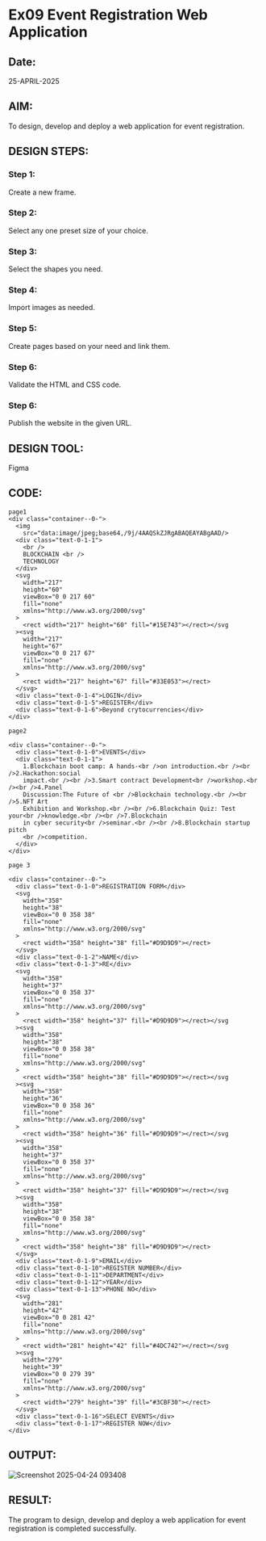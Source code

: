 # Ex09 Event Registration Web Application
## Date:
25-APRIL-2025
## AIM:
To design, develop and deploy a web application for event registration.

## DESIGN STEPS:

### Step 1:
Create a new frame.

### Step 2:
Select any one preset size of your choice.

### Step 3:
Select the shapes you need.

### Step 4:
Import images as needed.

### Step 5:
Create pages based on your need and link them.

### Step 6:

Validate the HTML and CSS code.

### Step 6:

Publish the website in the given URL.

## DESIGN TOOL:
Figma

## CODE:

```
page1
<div class="container--0-">
  <img
    src="data:image/jpeg;base64,/9j/4AAQSkZJRgABAQEAYABgAAD/>
  <div class="text-0-1-1">
    <br />
    BLOCKCHAIN <br />
    TECHNOLOGY
  </div>
  <svg
    width="217"
    height="60"
    viewBox="0 0 217 60"
    fill="none"
    xmlns="http://www.w3.org/2000/svg"
  >
    <rect width="217" height="60" fill="#15E743"></rect></svg
  ><svg
    width="217"
    height="67"
    viewBox="0 0 217 67"
    fill="none"
    xmlns="http://www.w3.org/2000/svg"
  >
    <rect width="217" height="67" fill="#33E053"></rect>
  </svg>
  <div class="text-0-1-4">LOGIN</div>
  <div class="text-0-1-5">REGISTER</div>
  <div class="text-0-1-6">Beyond crytocurrencies</div>
</div>

page2

<div class="container--0-">
  <div class="text-0-1-0">EVENTS</div>
  <div class="text-0-1-1">
    1.Blockchain boot camp: A hands-<br />on introduction.<br /><br />2.Hackathon:social
    impact.<br /><br />3.Smart contract Development<br />workshop.<br /><br />4.Panel
    Discussion:The Future of <br />Blockchain technology.<br /><br />5.NFT Art
    Exhibition and Workshop.<br /><br />6.Blockchain Quiz: Test your<br />knowledge.<br /><br />7.Blockchain
    in cyber security<br />seminar.<br /><br />8.Blockchain startup pitch
    <br />competition.
  </div>
</div>

page 3

<div class="container--0-">
  <div class="text-0-1-0">REGISTRATION FORM</div>
  <svg
    width="358"
    height="38"
    viewBox="0 0 358 38"
    fill="none"
    xmlns="http://www.w3.org/2000/svg"
  >
    <rect width="358" height="38" fill="#D9D9D9"></rect>
  </svg>
  <div class="text-0-1-2">NAME</div>
  <div class="text-0-1-3">RE</div>
  <svg
    width="358"
    height="37"
    viewBox="0 0 358 37"
    fill="none"
    xmlns="http://www.w3.org/2000/svg"
  >
    <rect width="358" height="37" fill="#D9D9D9"></rect></svg
  ><svg
    width="358"
    height="38"
    viewBox="0 0 358 38"
    fill="none"
    xmlns="http://www.w3.org/2000/svg"
  >
    <rect width="358" height="38" fill="#D9D9D9"></rect></svg
  ><svg
    width="358"
    height="36"
    viewBox="0 0 358 36"
    fill="none"
    xmlns="http://www.w3.org/2000/svg"
  >
    <rect width="358" height="36" fill="#D9D9D9"></rect></svg
  ><svg
    width="358"
    height="37"
    viewBox="0 0 358 37"
    fill="none"
    xmlns="http://www.w3.org/2000/svg"
  >
    <rect width="358" height="37" fill="#D9D9D9"></rect></svg
  ><svg
    width="358"
    height="38"
    viewBox="0 0 358 38"
    fill="none"
    xmlns="http://www.w3.org/2000/svg"
  >
    <rect width="358" height="38" fill="#D9D9D9"></rect>
  </svg>
  <div class="text-0-1-9">EMAIL</div>
  <div class="text-0-1-10">REGISTER NUMBER</div>
  <div class="text-0-1-11">DEPARTMENT</div>
  <div class="text-0-1-12">YEAR</div>
  <div class="text-0-1-13">PHONE NO</div>
  <svg
    width="281"
    height="42"
    viewBox="0 0 281 42"
    fill="none"
    xmlns="http://www.w3.org/2000/svg"
  >
    <rect width="281" height="42" fill="#4DC742"></rect></svg
  ><svg
    width="279"
    height="39"
    viewBox="0 0 279 39"
    fill="none"
    xmlns="http://www.w3.org/2000/svg"
  >
    <rect width="279" height="39" fill="#3CBF30"></rect>
  </svg>
  <div class="text-0-1-16">SELECT EVENTS</div>
  <div class="text-0-1-17">REGISTER NOW</div>
</div>

```


## OUTPUT:

![Screenshot 2025-04-24 093408](https://github.com/user-attachments/assets/028df9ae-2c85-400d-8ba2-e6698733a1be)


## RESULT:
The program to design, develop and deploy a web application for event registration is completed successfully.
